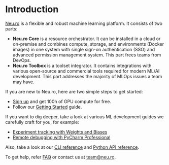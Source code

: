 # Introduction

[Neu.ro](https://neu.ro) is a flexible and robust machine learning platform. It consists of two parts:

* **Neu.ro Core** is a resource orchestrator. It can be installed in a cloud or on-premise and combines compute, storage, and environments \(Docker images\) in one system with single sign-on authentication \(SSO\) and advanced permission management system. This part frees teams from DevOps.
* **Neu.ro Toolbox** is a toolset integrator. It contains integrations with various open-source and commercial tools required for modern ML/AI development. This part addresses the majority of MLOps issues a team may have.

If you are new to Neu.ro, here are two simple steps to get started:

* [Sign up](https://neu.ro) and get 100h of GPU compute for free.
* Follow our [Getting Started](getting-started-1/) guide.

If you want to dig deeper, take a look at various ML development guides we carefully craft for you, for example:

* [Experiment tracking with Weights and Biases](docs/experiment_tracking_wandb)
* [Remote debugging with PyCharm Professional](docs/remote_debugging_pycharm)

Also, take a look at our [CLI reference](/docs/cli) and [Python API reference](https://neuromation-sdk.readthedocs.io/en/latest/).

To get help, refer [FAQ](docs/faq) or contact us at [team@neu.ro](mailto:team@neu.ro).

